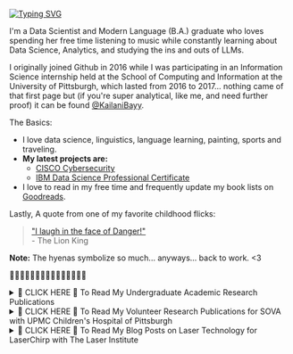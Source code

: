 [![Typing SVG](https://readme-typing-svg.demolab.com?font=Fira+Code&size=33&duration=2000&pause=1000&color=F718DC&background=FF496300&random=false&width=435&lines=✨Hi!+I'm+Kai'lani.✨)](https://git.io/typing-svg)

I'm a Data Scientist and Modern Language (B.A.) graduate who loves spending her free time listening to music while constantly learning about Data Science, Analytics, and studying the ins and outs of LLMs. 

I originally joined Github in 2016 while I was participating in an Information Science internship held at the School of Computing and Information at the University of Pittsburgh, which lasted from 2016 to 2017... 
nothing came of that first page but (if you're super analytical, like me, and need further proof) it can be found [@KailaniBayy](https://github.com/KailaniBayy). 

The Basics:
-  I love data science, linguistics, language learning, painting, sports and traveling.
-  **My latest projects are:**
      - [CISCO Cybersecurity](https://github.com/KailaniBailey/CISCO-Cyber-Security/tree/main)
      - [IBM Data Science Professional Certificate](https://github.com/KailaniBailey/IBM-Data-Science-Professional-Certificate)
-  I love to read in my free time and frequently update my book lists on [Goodreads](https://www.goodreads.com/kailanibayy).  

Lastly, A quote from one of my favorite childhood flicks:
<br>
> ["I laugh in the face of Danger!"](https://youtu.be/FvZ649kW3jM?feature=shared) 
<br>- The Lion King <br>

**Note:** The hyenas symbolize so much... anyways... back to work. <3

🌸👾🌸👾🌸👾🌸👾🌸👾🌸👾🌸👾🌸
<details>
<summary>🌸 CLICK HERE 🌸 To Read My Undergraduate Academic Research Publications</summary>
<br>
Beyond the Scope: Using Motion Capture Data from Bonchoscopy Simulations to Build Feedback Models, 2018 https://www.semanticscholar.org/paper/Beyond-the-Scope%3A-Using-Motion-Capture-Data-from-to-Babichenko-Grieve/98b6efaa314483241321c2a9d1ec83ea3c0d01aa
</details>

<details>
<summary>🌸 CLICK HERE 🌸 To Read My Volunteer Research Publications for SOVA with UPMC Children's Hospital of Pittsburgh</summary>
<br>
Stepping Away, 12.14.17 https://sova.pitt.edu/educate-yourself-stepping-away/ <br>
App Games for Anxiety, 10.25.17 https://sova.pitt.edu/educate-yourself-app-games-for-anxiety/ <br>
Journaling for Growth, 09.25.17 https://sova.pitt.edu/be-positive-journaling-for-growth/ <br>
Caira Lee on Self-Love, 07.05.17 https://sova.pitt.edu/educate-yourself-caira-lee-on-self-love/ <br>
The Benefits of Humming, 06.27.17 https://sova.pitt.edu/educate-yourself-the-benefits-of-humming/ <br>
Negative Effects of Social Media on Teens, 05.04.17 https://sova.pitt.edu/social-media-guide-negative-effects-social-media-teenagers/
</details>

<details>
<summary>🌸 CLICK HERE 🌸 To Read My Blog Posts on Laser Technology for LaserChirp with The Laser Institute</summary>
<br>
Staying Competitive in a High-Tech Market: 4 Industrial Manufacturing Professionals Mastering Lasers at the Inaugural Industrial Laser Conference, 08.24.16 https://www.laserchirp.com/2016/08/staying-competitive-industrial-manufacturing-industrial-laser-conference/ <br>
The Top Five Things to See and Do at ICALEO 2016, 08.4.16 https://www.laserchirp.com/2016/08/top-five-things-to-see-do-icaleo-2016/ <br>
How Effective is Laser Hair Removal?, 06.27.16 https://www.laserchirp.com/2016/06/how-effective-is-laser-hair-removal/ <br>
Manufacturing Processes in Communication and Transportation, 06.21.26 https://www.laserchirp.com/2016/06/manufacturing-processes-in-communications-and-transportation/ <br>
Throwback Thursday: The LaserDisc, 06.09.16 https://www.laserchirp.com/2016/06/throwback-thursday-the-laserdisc/ <br>
Current Trends in Manufacturing Technology, 06.08.16 https://www.laserchirp.com/2016/06/current-trends-in-manufacturing-technology/ <br>
Mildred Dresselhaus and Magneto-Optics, 06.06.16 https://www.laserchirp.com/2016/06/mildred-dresselhaus-and-magneto-optics/ <br>
Dennis Gabor and the Hologram Theory, 05.31.16 https://www.laserchirp.com/2016/05/dennis-gabor-and-the-hologram-theory/ <br>
The Future of Fiber Optics, 05.24.16 https://www.laserchirp.com/2016/05/the-future-of-fiber-optics/ <br>
The Invention of the Bar Code Scanner, 05.23.16 https://www.laserchirp.com/2016/05/the-invention-of-the-bar-code-scanner/ <br>
NASA and the Lunar Orbiter Laser Altimeter, 05.11.16 https://www.laserchirp.com/2016/05/nasa-and-the-mars-orbiter-laser-altimeter/ <br>
Infrared Lasers: A Treatment for Alzheimer’s Disease, 05.10.16 https://www.laserchirp.com/2016/05/infrared-lasers-a-treatment-for-alzheimers-disease/ <br>
Deborah Jin and the Fermionic Condensate, 05.09.16 https://www.laserchirp.com/2016/05/deborah-jin-and-the-fermionic-condensate/ <br>
Communications and the Future of Laser Technology, 05.04.16 https://www.laserchirp.com/2016/05/communications-and-the-future-of-laser-technology/ <br>
Einstein’s Involvement in Developing the Laser, 05.03.16 https://www.laserchirp.com/2016/05/einsteins-involvement-in-developing-the-laser/ <br>
Use of Lasers for Potential Treatment or Cure to Parkinson’s, 05.02.16 https://www.laserchirp.com/2016/05/use-of-lasers-for-potential-treatment-or-cure-to-parkinsons/ <br>
Manufacturing and Lumber Processing Applications, 04.20.16 https://www.laserchirp.com/2016/04/manufacturing-and-lumber-processing-applications/ <br>
Lene Hau and the Bose-Einstein Condensate, 03.29.16 https://www.laserchirp.com/2016/03/lene-hau-and-the-bose-einstein-condensate/ <br>
Patricia Bath and the Laserphaco Probe, 02.24.16 https://www.laserchirp.com/2016/02/patricia-bath-and-the-laserphaco-probe/ <br>
November is Membership Month for LIA, 11.05.15 https://www.laserchirp.com/2015/11/november-is-membership-month-for-lia/ <br>
</details>

<!---
KailaniBailey/KailaniBailey is a ✨ special ✨ repository because its `README.md` (this file) appears on your GitHub profile.
You can click the Preview link to take a look at your changes.
--->
